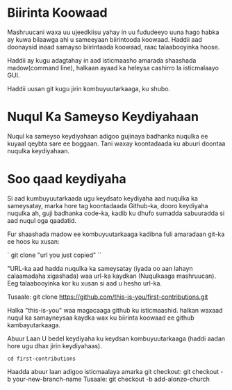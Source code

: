 # Biirinta Koowaad

Mashruucani waxa uu ujeedkiisu yahay in uu fududeeyo uuna hago habka ay kuwa bilaawga ahi u sameeyaan biirintooda koowaad. Haddii aad doonaysid inaad samayso biirintaada koowaad, raac talaabooyinka hoose.

Haddii ay kugu adagtahay in aad isticmaasho amarada shaashada madow(command line), halkaan ayaad ka heleysa cashirro la isticmalaayo GUI.

Haddii uusan git kugu jirin kombuyuutarkaaga, ku shubo.

# Nuqul Ka Sameyso Keydiyahaan

Nuqul ka sameyso keydiyahaan adigoo gujinaya badhanka nuqulka ee kuyaal qeybta sare ee boggaan. Tani waxay koontadaada ku abuuri doontaa nuqulka keydiyahaan.

# Soo qaad keydiyaha

Si aad kumbuyuutarkaada ugu keydsato keydiyaha aad nuqulka ka sameysatay, marka hore tag koontadaada Github-ka, dooro keydiyaha nuqulka ah, guji badhanka code-ka, kadib ku dhufo sumadda sabuuradda si aad nuqul oga qaadatid.

Fur shaashada madow ee kombuyuutarkaaga kadibna fuli amaradaan git-ka ee hoos ku xusan:

` git clone "url you just copied" ``

"URL-ka aad hadda nuqulka ka sameysatay (iyada oo aan lahayn calaamadaha xigashada) waa url-ka kaydkan (Nuqulkaaga mashruucan). Eeg talaabooyinka kor ku xusan si aad u hesho url-ka.

Tusaale:
git clone https://github.com/this-is-you/first-contributions.git

Halka "this-is-you" waa magacaaga github ku isticmaashid. halkan waxaad nuqul ka samayneysaa kaydka wax ku biirinta koowaad ee github kambayutarkaaga.

Abuur Laan
U bedel keydiyaha ku keydsan kombuyuutarkaaga (haddi aadan hore ugu dhax jirin keydiyahaas).

`cd first-contributions`

Haadda abuur laan adigoo isticmaalaya amarka git checkout:
git checkout -b your-new-branch-name
Tusaale:
git checkout -b add-alonzo-church

